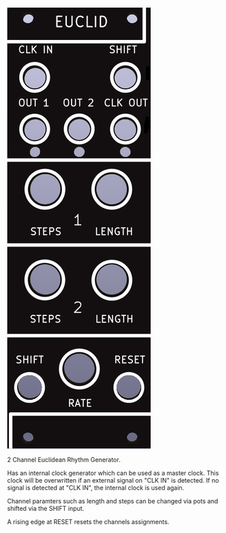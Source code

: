![](https://raw.githubusercontent.com/Fihdi/Eurorack/main/Euclid/Euclid_Front.png)

2 Channel Euclidean Rhythm Generator.

Has an internal clock generator which can be used as a master clock. This clock will be overwritten if an external signal on "CLK IN" is detected. If no signal is detected at "CLK IN", the internal clock is used again. 

Channel paramters such as length and steps can be changed via pots and shifted via the SHIFT input.

A rising edge at RESET resets the channels assignments.
